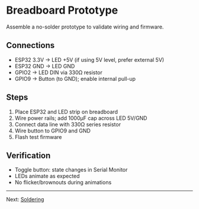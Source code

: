# Breadboard Prototype

Assemble a no-solder prototype to validate wiring and firmware.

## Connections
- ESP32 3.3V → LED +5V (if using 5V level, prefer external 5V)
- ESP32 GND → LED GND
- GPIO2 → LED DIN via 330Ω resistor
- GPIO9 → Button (to GND); enable internal pull-up

## Steps
1. Place ESP32 and LED strip on breadboard
2. Wire power rails; add 1000µF cap across LED 5V/GND
3. Connect data line with 330Ω series resistor
4. Wire button to GPIO9 and GND
5. Flash test firmware

## Verification
- Toggle button: state changes in Serial Monitor
- LEDs animate as expected
- No flicker/brownouts during animations

---

Next: [Soldering](soldering.md)